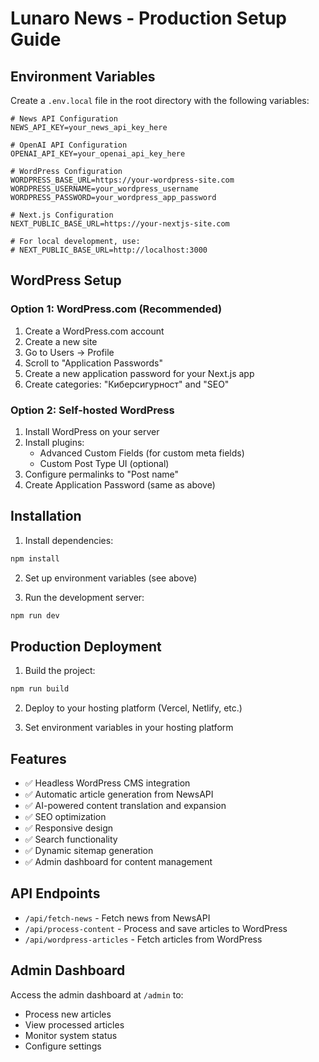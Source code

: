 # Lunaro News - Production Setup Guide

## Environment Variables

Create a `.env.local` file in the root directory with the following variables:

```env
# News API Configuration
NEWS_API_KEY=your_news_api_key_here

# OpenAI API Configuration
OPENAI_API_KEY=your_openai_api_key_here

# WordPress Configuration
WORDPRESS_BASE_URL=https://your-wordpress-site.com
WORDPRESS_USERNAME=your_wordpress_username
WORDPRESS_PASSWORD=your_wordpress_app_password

# Next.js Configuration
NEXT_PUBLIC_BASE_URL=https://your-nextjs-site.com

# For local development, use:
# NEXT_PUBLIC_BASE_URL=http://localhost:3000
```

## WordPress Setup

### Option 1: WordPress.com (Recommended)

1. Create a WordPress.com account
2. Create a new site
3. Go to Users → Profile
4. Scroll to "Application Passwords"
5. Create a new application password for your Next.js app
6. Create categories: "Киберсигурност" and "SEO"

### Option 2: Self-hosted WordPress

1. Install WordPress on your server
2. Install plugins:
   - Advanced Custom Fields (for custom meta fields)
   - Custom Post Type UI (optional)
3. Configure permalinks to "Post name"
4. Create Application Password (same as above)

## Installation

1. Install dependencies:
```bash
npm install
```

2. Set up environment variables (see above)

3. Run the development server:
```bash
npm run dev
```

## Production Deployment

1. Build the project:
```bash
npm run build
```

2. Deploy to your hosting platform (Vercel, Netlify, etc.)

3. Set environment variables in your hosting platform

## Features

- ✅ Headless WordPress CMS integration
- ✅ Automatic article generation from NewsAPI
- ✅ AI-powered content translation and expansion
- ✅ SEO optimization
- ✅ Responsive design
- ✅ Search functionality
- ✅ Dynamic sitemap generation
- ✅ Admin dashboard for content management

## API Endpoints

- `/api/fetch-news` - Fetch news from NewsAPI
- `/api/process-content` - Process and save articles to WordPress
- `/api/wordpress-articles` - Fetch articles from WordPress

## Admin Dashboard

Access the admin dashboard at `/admin` to:
- Process new articles
- View processed articles
- Monitor system status
- Configure settings
